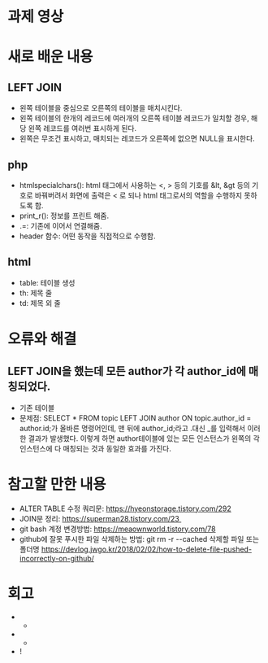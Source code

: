 # 과제 영상

# 새로 배운 내용
## LEFT JOIN
- 왼쪽 테이블을 중심으로 오른쪽의 테이블을 매치시킨다.
- 왼쪽 테이블의 한개의 레코드에 여러개의 오른쪽 테이블 레코드가 일치할 경우, 해당 왼쪽 레코드를 여러번 표시하게 된다.
- 왼쪽은 무조건 표시하고, 매치되는 레코드가 오른쪽에 없으면 NULL을 표시한다.
## php
- htmlspecialchars(): html 태그에서 사용하는 <, > 등의 기호를 &lt, &gt 등의 기호로 바꿔버려서 화면에 출력은 < 로 되나 html 태그로서의 역할을 수행하지 못하도록 함.
- print_r(): 정보를 프린트 해줌. 
- .=: 기존에 이어서 연결해줌.
- header 함수: 어떤 동작을 직접적으로 수행함.
## html
- table: 테이블 생성 
- th: 제목 줄 
- td: 제목 외 줄

# 오류와 해결
## LEFT JOIN을 했는데 모든 author가 각 author_id에 매칭되었다.
- 기존 테이블
- 문제점: SELECT * FROM topic LEFT JOIN author ON topic.author_id = author.id;가 올바른 명령어인데, 맨 뒤에 author_id;라고 .대신 _를 입력해서 이러한 결과가 발생했다. 이렇게 하면 author테이블에 있는 모든 인스턴스가 왼쪽의 각 인스턴스에 다 매칭되는 것과 동일한 효과를 가진다.

# 참고할 만한 내용
- ALTER TABLE 수정 쿼리문: https://hyeonstorage.tistory.com/292
- JOIN문 정리: https://superman28.tistory.com/23 
- git bash 계정 변경방법: https://meaownworld.tistory.com/78
- github에 잘못 푸시한 파일 삭제하는 방법: git rm -r --cached 삭제할 파일 또는 폴더명
https://devlog.jwgo.kr/2018/02/02/how-to-delete-file-pushed-incorrectly-on-github/

# 회고
- +
- -
- !
